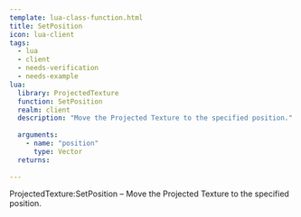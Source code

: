 ```yaml
---
template: lua-class-function.html
title: SetPosition
icon: lua-client
tags:
  - lua
  - client
  - needs-verification
  - needs-example
lua:
  library: ProjectedTexture
  function: SetPosition
  realm: client
  description: "Move the Projected Texture to the specified position."
  
  arguments:
    - name: "position"
      type: Vector
  returns:
    
---
```


<div class="lua__search__keywords">
ProjectedTexture:SetPosition &#x2013; Move the Projected Texture to the specified position.
</div>
